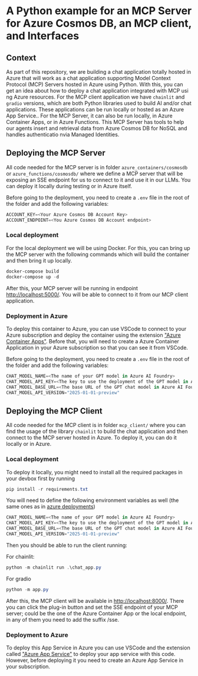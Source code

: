 # A Python example for an MCP Server for Azure Cosmos DB, an MCP client, and Interfaces

## Context

As part of this repository, we are building a chat application totally hosted in Azure that will work as a chat application supporting Model Context Protocol (MCP) Servers hosted in Azure using Python. With this, you can get an idea about how to deploy a chat application integrated with MCP usi ng Azure resources. For the MCP client application we have `chainlit` and `gradio` versions, which are both Python libraries used to build AI and/or chat applications. These applications can be run locally or hosted as an Azure App Service.. For the MCP Server, it can also be run locally, in Azure Container Apps, or in Azure Functions. This MCP Server has tools to help our agents insert and retrieval data from Azure Cosmos DB for NoSQL and handles authenticatio nvia Managed Identities.

## Deploying the MCP Server

All code needed for the MCP server is in folder `azure_containers/cosmosdb` or `azure_functions/cosmosdb/` where we define a MCP server that will be exposing an SSE endpoint for us to connect to it and use it in our LLMs. You can deploy it locally during testing or in Azure itself.

Before going to the deployment, you need to create a `.env` file in the root of the folder and add the following variables:

```powershell
ACCOUNT_KEY=<Your Azure Cosmos DB Account Key>
ACCOUNT_ENDPOINT=<You Azure Cosmos DB Account endpoint>
```

### Local deployment

For the local deployment we will be using Docker. For this, you can bring up the MCP server with the following commands which will build the container and then bring it up locally.

```powershell
docker-compose build
docker-compose up -d
```

After this, your MCP server will be running in endpoint [http://localhost:5000/](http://localhost:5000/). You will be able to connect to it from our MCP client application.

### Deployment in Azure

To deploy this container to Azure, you can use VSCode to connect to your Azure subscription and deploy the container using the extension ["Azure Container Apps"](https://marketplace.visualstudio.com/items/?itemName=ms-azuretools.vscode-azurecontainerapps). Before that, you will need to create a Azure Container Application in your Azure subscription so that you can see it from VSCode.

Before going to the deployment, you need to create a `.env` file in the root of the folder and add the following variables:

```powershell
CHAT_MODEL_NAME=<The name of your GPT model in Azure AI Foundry>
CHAT_MODEL_API_KEY=<The key to use the deployment of the GPT model in Azure AI Foundry>
CHAT_MODEL_BASE_URL=<The base URL of the GPT chat model in Azure AI Foundry>
CHAT_MODEL_API_VERSION="2025-01-01-preview"
```

## Deploying the MCP Client 

All code needed for the MCP client is in folder `mcp_client/` where you can find the usage of the library `chainlit` to build the chat application and then connect to the MCP server hosted in Azure. To deploy it, you can do it locally or in Azure.

### Local deployment

To deploy it locally, you might need to install all the required packages in your devbox first by running

```powershell
pip install -r requirements.txt
```

You will need to define the following environment variables as well (the same ones as in [azure deployments](#deployment-in-azure))

```powershell
CHAT_MODEL_NAME=<The name of your GPT model in Azure AI Foundry>
CHAT_MODEL_API_KEY=<The key to use the deployment of the GPT model in Azure AI Foundry>
CHAT_MODEL_BASE_URL=<The base URL of the GPT chat model in Azure AI Foundry>
CHAT_MODEL_API_VERSION="2025-01-01-preview"
```

Then you should be able to run the client running:

For chainlit:
```powershell
python -m chainlit run .\chat_app.py
```

For gradio
```powershell
python -m app.py
```

After this, the MCP client will be available in [http://localhost:8000/](http://localhost:8000/). There you can click the plug-in button and set the SSE endpoint of your MCP server; could be the one of the Azure Container App or the local endpoint, in any of them you need to add the suffix /sse.

### Deployment to Azure

To deploy this App Service in Azure you can use VSCode and the extension called ["Azure App Service"](https://marketplace.visualstudio.com/items?itemName=ms-azuretools.vscode-azureappservice) to deploy your app service with this code. However, before deploying it you need to create an Azure App Service in your subscription.
